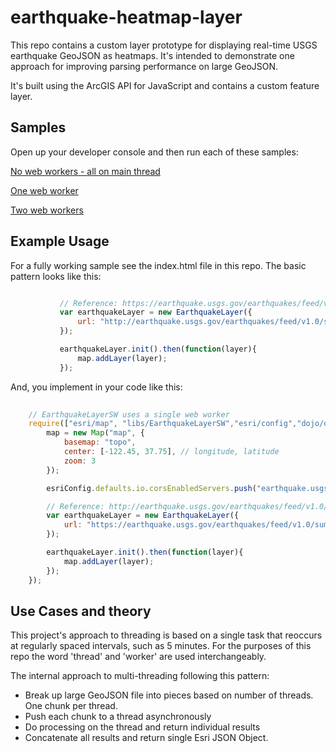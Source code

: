 earthquake-heatmap-layer
========================

This repo contains a custom layer prototype for displaying real-time USGS earthquake GeoJSON as heatmaps.
It's intended to demonstrate one approach for improving parsing performance on large GeoJSON.

It's built using the ArcGIS API for JavaScript and contains a custom feature layer.

## Samples

Open up your developer console and then run each of these samples:

[No web workers - all on main thread](http://andygup.github.io/earthquake-heatmap-layer/no_worker.html)

[One web worker](http://andygup.github.io/earthquake-heatmap-layer/one_worker.html)

[Two web workers](http://andygup.github.io/earthquake-heatmap-layer/two_worker.html)

## Example Usage

For a fully working sample see the index.html file in this repo. The basic pattern looks like this:

   ```js
   
              // Reference: https://earthquake.usgs.gov/earthquakes/feed/v1.0/geojson.php
              var earthquakeLayer = new EarthquakeLayer({
                  url: "http://earthquake.usgs.gov/earthquakes/feed/v1.0/summary/all_month.geojson"
              });
   
              earthquakeLayer.init().then(function(layer){
                  map.addLayer(layer);
              });
   
   ```
   
And, you implement in your code like this:   

   ```js
       
       // EarthquakeLayerSW uses a single web worker
       require(["esri/map", "libs/EarthquakeLayerSW","esri/config","dojo/domReady!"], function(Map,EarthquakeLayer,esriConfig) {
           map = new Map("map", {
               basemap: "topo",
               center: [-122.45, 37.75], // longitude, latitude
               zoom: 3
           });

           esriConfig.defaults.io.corsEnabledServers.push("earthquake.usgs.gov");

           // Reference: http://earthquake.usgs.gov/earthquakes/feed/v1.0/geojson.php
           var earthquakeLayer = new EarthquakeLayer({
               url: "https://earthquake.usgs.gov/earthquakes/feed/v1.0/summary/all_month.geojson"
           });

           earthquakeLayer.init().then(function(layer){
               map.addLayer(layer);
           });
       });
   
   ```
   
## Use Cases and theory
 
This project's approach to threading is based on a single task that reoccurs at regularly spaced intervals, such as 5 minutes.
For the purposes of this repo the word 'thread' and 'worker' are used interchangeably.

The internal approach to multi-threading following this pattern:
- Break up large GeoJSON file into pieces based on number of threads. One chunk per thread.
- Push each chunk to a thread asynchronously
- Do processing on the thread and return individual results
- Concatenate all results and return single Esri JSON Object. 
